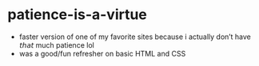 # patience-is-a-virtue
- faster version of one of my favorite sites because i actually don’t have 𝘵𝘩𝘢𝘵 much patience lol 
- was a good/fun refresher on basic HTML and CSS 
